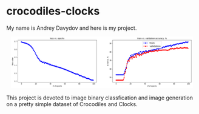 # crocodiles-clocks

My name is Andrey Davydov and here is my project. 

<p align="center">
  <img width="480px" src="images4report/loss_acc.png">
</p>

This project is devoted to image binary classfication and image generation on a pretty simple dataset of Crocodiles and Clocks.
